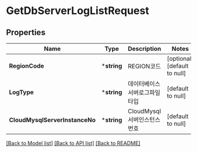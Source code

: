 # GetDbServerLogListRequest

## Properties
Name | Type | Description | Notes
------------ | ------------- | ------------- | -------------
**RegionCode** | ***string** | REGION코드 | [optional] [default to null]
**LogType** | ***string** | 데이터베이스서버로그파일타입 | [default to null]
**CloudMysqlServerInstanceNo** | ***string** | CloudMysql서버인스턴스번호 | [default to null]

[[Back to Model list]](../README.md#documentation-for-models) [[Back to API list]](../README.md#documentation-for-api-endpoints) [[Back to README]](../README.md)


